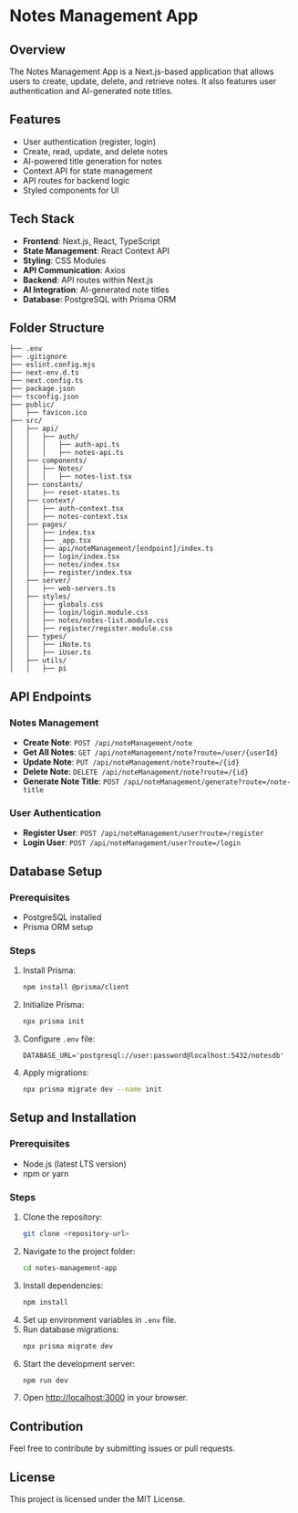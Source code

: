 # Notes Management App

## Overview

The Notes Management App is a Next.js-based application that allows users to create, update, delete, and retrieve notes. It also features user authentication and AI-generated note titles.

## Features

- User authentication (register, login)
- Create, read, update, and delete notes
- AI-powered title generation for notes
- Context API for state management
- API routes for backend logic
- Styled components for UI

## Tech Stack

- **Frontend**: Next.js, React, TypeScript
- **State Management**: React Context API
- **Styling**: CSS Modules
- **API Communication**: Axios
- **Backend**: API routes within Next.js
- **AI Integration**: AI-generated note titles
- **Database**: PostgreSQL with Prisma ORM

## Folder Structure

```
├── .env
├── .gitignore
├── eslint.config.mjs
├── next-env.d.ts
├── next.config.ts
├── package.json
├── tsconfig.json
├── public/
│   ├── favicon.ico
├── src/
│   ├── api/
│   │   ├── auth/
│   │   │   ├── auth-api.ts
│   │   │   ├── notes-api.ts
│   ├── components/
│   │   ├── Notes/
│   │   │   ├── notes-list.tsx
│   ├── constants/
│   │   ├── reset-states.ts
│   ├── context/
│   │   ├── auth-context.tsx
│   │   ├── notes-context.tsx
│   ├── pages/
│   │   ├── index.tsx
│   │   ├── _app.tsx
│   │   ├── api/noteManagement/[endpoint]/index.ts
│   │   ├── login/index.tsx
│   │   ├── notes/index.tsx
│   │   ├── register/index.tsx
│   ├── server/
│   │   ├── web-servers.ts
│   ├── styles/
│   │   ├── globals.css
│   │   ├── login/login.module.css
│   │   ├── notes/notes-list.module.css
│   │   ├── register/register.module.css
│   ├── types/
│   │   ├── iNote.ts
│   │   ├── iUser.ts
│   ├── utils/
│   │   ├── pi
```

## API Endpoints

### Notes Management

- **Create Note**: `POST /api/noteManagement/note`
- **Get All Notes**: `GET /api/noteManagement/note?route=/user/{userId}`
- **Update Note**: `PUT /api/noteManagement/note?route=/{id}`
- **Delete Note**: `DELETE /api/noteManagement/note?route=/{id}`
- **Generate Note Title**: `POST /api/noteManagement/generate?route=/note-title`

### User Authentication

- **Register User**: `POST /api/noteManagement/user?route=/register`
- **Login User**: `POST /api/noteManagement/user?route=/login`

## Database Setup

### Prerequisites

- PostgreSQL installed
- Prisma ORM setup

### Steps

1. Install Prisma:
   ```sh
   npm install @prisma/client
   ```
2. Initialize Prisma:
   ```sh
   npx prisma init
   ```
3. Configure `.env` file:
   ```env
   DATABASE_URL='postgresql://user:password@localhost:5432/notesdb'
   ```
4. Apply migrations:
   ```sh
   npx prisma migrate dev --name init
   ```

## Setup and Installation

### Prerequisites

- Node.js (latest LTS version)
- npm or yarn

### Steps

1. Clone the repository:
   ```sh
   git clone <repository-url>
   ```
2. Navigate to the project folder:
   ```sh
   cd notes-management-app
   ```
3. Install dependencies:
   ```sh
   npm install
   ```
4. Set up environment variables in `.env` file.
5. Run database migrations:
   ```sh
   npx prisma migrate dev
   ```
6. Start the development server:
   ```sh
   npm run dev
   ```
7. Open [http://localhost:3000](http://localhost:3000) in your browser.

## Contribution

Feel free to contribute by submitting issues or pull requests.

## License

This project is licensed under the MIT License.
